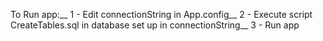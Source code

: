 To Run app:__
1 - Edit connectionString in App.config__
2 - Execute script CreateTables.sql in database set up in connectionString__
3 - Run app
